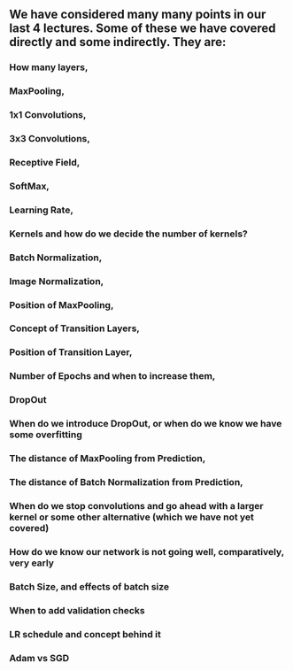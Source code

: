 
## We have considered many many points in our last 4 lectures. Some of these we have covered directly and some indirectly. They are:
### How many layers,
### MaxPooling,
### 1x1 Convolutions,
### 3x3 Convolutions,
### Receptive Field,
### SoftMax,
### Learning Rate,
### Kernels and how do we decide the number of kernels?
### Batch Normalization,
### Image Normalization,
### Position of MaxPooling,
### Concept of Transition Layers,
### Position of Transition Layer,
### Number of Epochs and when to increase them,
### DropOut
### When do we introduce DropOut, or when do we know we have some overfitting
### The distance of MaxPooling from Prediction,
### The distance of Batch Normalization from Prediction,
### When do we stop convolutions and go ahead with a larger kernel or some other alternative (which we have not yet covered)
### How do we know our network is not going well, comparatively, very early
### Batch Size, and effects of batch size
### When to add validation checks
### LR schedule and concept behind it
### Adam vs SGD
